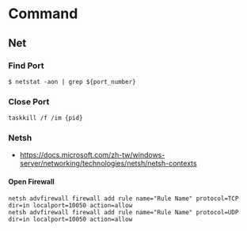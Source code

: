 # Command
## Net
### Find Port
```
$ netstat -aon | grep ${port_number}
```
### Close Port
```
taskkill /f /im {pid}
```

### Netsh
* https://docs.microsoft.com/zh-tw/windows-server/networking/technologies/netsh/netsh-contexts
#### Open Firewall
```
netsh advfirewall firewall add rule name="Rule Name" protocol=TCP dir=in localport=10050 action=allow
netsh advfirewall firewall add rule name="Rule Name" protocol=UDP dir=in localport=10050 action=allow
```